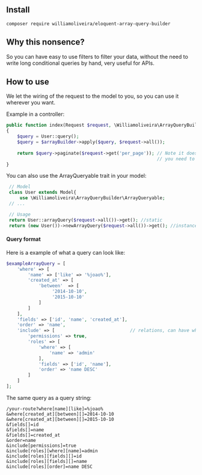 ## Install

`composer require williamoliveira/eloquent-array-query-builder`

## Why this nonsence?

So you can have easy to use filters to filter your data, without the need to write long conditional queries by hand, very useful for APIs.

## How to use

We let the wiring of the request to the model to you, so you can use it wherever you want.

Example in a controller:
```php
public function index(Request $request, \Williamoliveira\ArrayQueryBuilder\ArrayBuilder $arrayBuilder)
{
    $query = User::query();
    $query = $arrayBuilder->apply($query, $request->all());
    
    return $query->paginate($request->get('per_page')); // Note it does not do pagination,
                                                        // you need to do it youserlf
}
```

You can also use the ArrayQueryable trait in your model:
```php
 // Model
 class User extends Model{
     use \Williamoliveira\ArrayQueryBuilder\ArrayQueryable;
 // ...

 // Usage
 return User::arrayQuery($request->all())->get(); //static
 return (new User())->newArrayQuery($request->all())->get(); //instance
```

#### Query format

Here is a example of what a query can look like:
```php
$exampleArrayQuery = [
    'where' => [
        'name' => ['like' => '%joao%'],
        'created_at' => [
            'between'  => [
                 '2014-10-10',
                 '2015-10-10'
            ]
        ]
    ],
    'fields' => ['id', 'name', 'created_at'],
    'order' => 'name',
    'include' => [                            // relations, can have where, order and fields
        'permissions' => true,
        'roles' => [
            'where' => [
                'name' => 'admin'
            ],
            'fields' => ['id', 'name'],
            'order' => 'name DESC'
        ]
    ]
];
```

The same query as a query string:
```
/your-route?where[name][like]=%joao%
&where[created_at][between][]=2014-10-10
&where[created_at][between][]=2015-10-10
&fields[]=id
&fields[]=name
&fields[]=created_at
&order=name
&include[permissions]=true
&include[roles][where][name]=admin
&include[roles][fields][]=id
&include[roles][fields][]=name
&include[roles][order]=name DESC
```